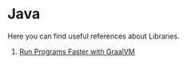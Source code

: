 # Java

Here you can find useful references about Libraries.

1. [Run Programs Faster with GraalVM](https://www.youtube.com/watch?v=wBegU4d4GRc)  

     

